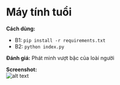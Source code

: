 # Máy tính tuổi
<b>Cách dùng:</b><br>
- B1: `pip install -r requirements.txt`
- B2: `python index.py`

<b>Đánh giá:</b>
Phát minh vượt bậc của loài người

<b>Screenshot: </b> <br>
![alt text](https://i.imgur.com/rr8yKRn.png)